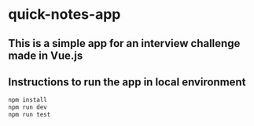 # quick-notes-app

## This is a simple app for an interview challenge made in Vue.js

## Instructions to run the app in local environment

```bash
npm install
npm run dev
npm run test
```
